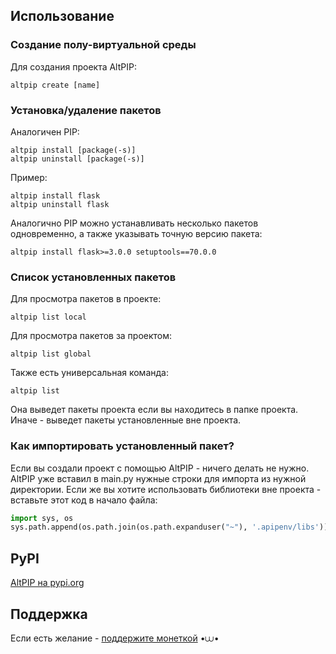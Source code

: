 ## Использование

### Создание полу-виртуальной среды

Для создания проекта AltPIP:
```
altpip create [name]
```

### Установка/удаление пакетов

Аналогичен PIP:
```
altpip install [package(-s)]
altpip uninstall [package(-s)]
```

Пример:
```
altpip install flask
altpip uninstall flask
```
Аналогично PIP можно устанавливать несколько пакетов одновременно, а также указывать точную версию пакета:
```
altpip install flask>=3.0.0 setuptools==70.0.0
```

### Список установленных пакетов

Для просмотра пакетов в проекте:
```
altpip list local
```

Для просмотра пакетов за проектом:
```
altpip list global
```

Также есть универсальная команда:
```
altpip list
```
Она выведет пакеты проекта если вы находитесь в папке проекта. Иначе - выведет пакеты установленные вне проекта.

### Как импортировать установленный пакет?

Если вы создали проект с помощью AltPIP - ничего делать не нужно. AltPIP уже вставил в main.py нужные строки для импорта из нужной директории. Если же вы хотите использовать библиотеки вне проекта - вставьте этот код в начало файла:
```python
import sys, os
sys.path.append(os.path.join(os.path.expanduser("~"), '.apipenv/libs'))
```

## PyPI
[AltPIP на pypi.org](https://pypi.org/project/altpip/)

## Поддержка

Если есть желание - [поддержите монеткой](https://www.donationalerts.com/r/nesquickly) •⩊•
